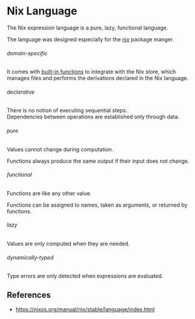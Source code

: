 # Nix Language

The Nix expression language is a pure, lazy, functional language.

The language was designed especially for the [nix](nix/nix.md) package manger.

###### domain-specific

It comes with [built-in functions](builtin-functions.md) to integrate with the Nix store, which manages files and performs the derivations declared in the Nix language.

###### declarative

There is no notion of executing sequential steps.  
Dependencies between operations are established only through data.

###### pure

Values cannot change during computation.  

Functions always produce the same output if their input does not change.

###### functional

Functions are like any other value.  

Functions can be assigned to names, taken as arguments, or returned by functions.

###### lazy

Values are only computed when they are needed.

###### dynamically-typed

Type errors are only detected when expressions are evaluated.

## References

- https://nixos.org/manual/nix/stable/language/index.html
